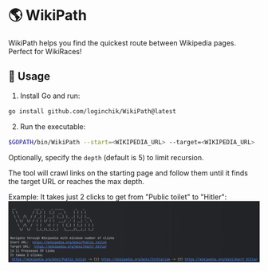 # 🌎 WikiPath

WikiPath helps you find the quickest route between Wikipedia pages. Perfect for WikiRaces!

## 🚀 Usage

1. Install Go and run:

```bash
go install github.com/loginchik/WikiPath@latest 
```

2. Run the executable:

```bash 
$GOPATH/bin/WikiPath --start=<WIKIPEDIA_URL> --target=<WIKIPEDIA_URL>
```
Optionally, specify the `depth` (default is 5) to limit recursion.

The tool will crawl links on the starting page and follow them until it finds the target URL or reaches the max depth.

Example: It takes just 2 clicks to get from "Public toilet" to "Hitler":
![img.png](docs/img.png)